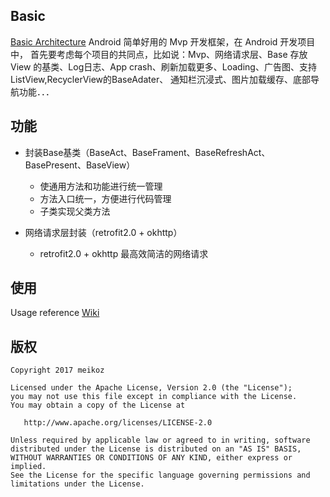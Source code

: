 ## Basic
[Basic Architecture](https://github.com/meikoz/Basic) Android 简单好用的 Mvp 开发框架，在 Android 开发项目中，
首先要考虑每个项目的共同点，比如说：Mvp、网络请求层、Base 存放 View 的基类、Log日志、App crash、刷新加载更多、Loading、广告图、支持ListView,RecyclerView的BaseAdater、
通知栏沉浸式、图片加载缓存、底部导航功能．．．

## 功能
- 封装Base基类（BaseAct、BaseFrament、BaseRefreshAct、BasePresent、BaseView）
    - 使通用方法和功能进行统一管理
    - 方法入口统一，方便进行代码管理
    - 子类实现父类方法

- 网络请求层封装（retrofit2.0 + okhttp）
    - retrofit2.0 + okhttp 最高效简洁的网络请求
    
## 使用
Usage reference [Wiki](https://github.com/meikoz/Basic/wiki/Usage)

## 版权
```
Copyright 2017 meikoz

Licensed under the Apache License, Version 2.0 (the "License");
you may not use this file except in compliance with the License.
You may obtain a copy of the License at

   http://www.apache.org/licenses/LICENSE-2.0

Unless required by applicable law or agreed to in writing, software
distributed under the License is distributed on an "AS IS" BASIS,
WITHOUT WARRANTIES OR CONDITIONS OF ANY KIND, either express or implied.
See the License for the specific language governing permissions and
limitations under the License.
```
